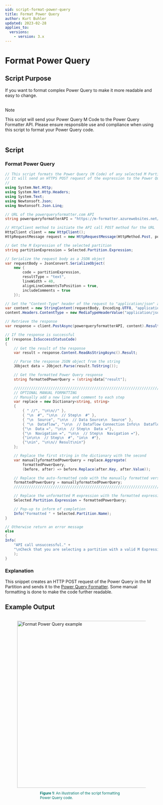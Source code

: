 ```yaml
---
uid: script-format-power-query
title: Format Power Query
author: Kurt Buhler
updated: 2023-02-28
applies_to:
  versions:
    - version: 3.x
---
```

# Format Power Query

## Script Purpose
If you want to format complex Power Query to make it more readable and easy to change.
<br></br>
> [!NOTE] 
> This script will send your Power Query M Code to the Power Query Formatter API. 
> Please ensure responsible use and compliance when using this script to format your Power Query code.
<br></br>

## Script

### Format Power Query
```csharp
// This script formats the Power Query (M Code) of any selected M Partition (not Shared Expression or Source Expression).
// It will send an HTTPS POST request of the expression to the Power Query Formatter API and replace the code with the result.
//
using System.Net.Http;
using System.Net.Http.Headers;
using System.Text;
using Newtonsoft.Json;
using Newtonsoft.Json.Linq;

// URL of the powerqueryformatter.com API
string powerqueryformatterAPI = "https://m-formatter.azurewebsites.net/api/v2";

// HttpClient method to initiate the API call POST method for the URL
HttpClient client = new HttpClient();
HttpRequestMessage request = new HttpRequestMessage(HttpMethod.Post, powerqueryformatterAPI);

// Get the M Expression of the selected partition
string partitionExpression = Selected.Partition.Expression;

// Serialize the request body as a JSON object
var requestBody = JsonConvert.SerializeObject(
    new { 
        code = partitionExpression, 
        resultType = "text", 
        lineWidth = 40, 
        alignLineCommentsToPosition = true, 
        includeComments = true
    });

// Set the "Content-Type" header of the request to "application/json" and the encoding to UTF-8
var content = new StringContent(requestBody, Encoding.UTF8, "application/json");
content.Headers.ContentType = new MediaTypeHeaderValue("application/json");

// Retrieve the response
var response = client.PostAsync(powerqueryformatterAPI, content).Result;

// If the response is successful
if (response.IsSuccessStatusCode)
{
    // Get the result of the response
    var result = response.Content.ReadAsStringAsync().Result;

    // Parse the response JSON object from the string
    JObject data = JObject.Parse(result.ToString());

    // Get the formatted Power Query response
    string formattedPowerQuery = (string)data["result"];

    ///////////////////////////////////////////////////////////////////////
    // OPTIONAL MANUAL FORMATTING
    // Manually add a new line and comment to each step
    var replace = new Dictionary<string, string> 
    { 
        { " //", "\n\n//" }, 
        { "\n  #", "\n\n  // Step\n  #" }, 
        { "\n  Source", "\n\n  // Data Source\n  Source" }, 
        { "\n  Dataflow", "\n\n  // Dataflow Connection Info\n  Dataflow" }, 
        {"\n  Data =", "\n\n  // Step\n  Data ="}, 
        {"\n  Navigation =", "\n\n  // Step\n  Navigation ="}, 
        {"in\n\n  // Step\n  #", "in\n  #"}, 
        {"\nin", "\n\n// Result\nin"} 
    };

    // Replace the first string in the dictionary with the second
    var manuallyformattedPowerQuery = replace.Aggregate(
        formattedPowerQuery, 
        (before, after) => before.Replace(after.Key, after.Value));

    // Replace the auto-formatted code with the manually formatted version
    formattedPowerQuery = manuallyformattedPowerQuery;
    ////////////////////////////////////////////////////////////////////////

    // Replace the unformatted M expression with the formatted expression
    Selected.Partition.Expression = formattedPowerQuery;

    // Pop-up to inform of completion
    Info("Formatted " + Selected.Partition.Name);
}

// Otherwise return an error message
else
{
Info(
    "API call unsuccessful." +
    "\nCheck that you are selecting a partition with a valid M Expression."
    );
}
```
### Explanation
This snippet creates an HTTP POST request of the Power Query in the M Partition and sends it to the [Power Query Formatter](https://www.powerqueryformatter.com/).
Some manual formatting is done to make the code further readable. 

## Example Output

<figure style="padding-top: 15px;">
  <img class="noscale" src="~/assets/images/Cscripts/script-format-power-query.png" alt="Format Power Query example" style="width: 550px;"/>
  <figcaption style="font-size: 12px; padding-top: 10px; padding-bottom: 15px; padding-left: 75px; padding-right: 75px; color:#00766e"><strong>Figure 1:</strong> An illustration of the script formatting Power Query code.</figcaption>
</figure>